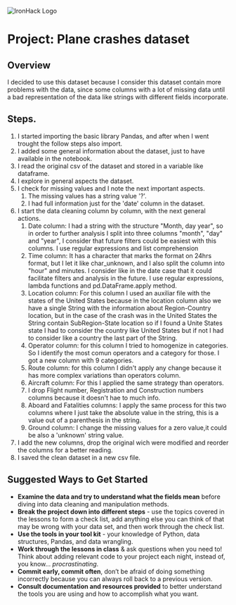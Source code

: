 ![IronHack Logo](https://s3-eu-west-1.amazonaws.com/ih-materials/uploads/upload_d5c5793015fec3be28a63c4fa3dd4d55.png)

# Project: Plane crashes dataset

## Overview

I decided to use this dataset because I consider this dataset contain more problems with the data, since some columns with a lot of missing data until a bad representation of the data like strings with different fields incorporate.

## Steps.
1. I started importing the basic library Pandas, and after when I went trought the follow steps also import.
2. I added some general information about the dataset, just to have available in the notebook.
3. I read the original csv of the dataset and stored in a variable like dataframe.
4. I explore in general aspects the dataset.
5. I check for missing values and I note the next important aspects.
    1. The missing values has a string value '?'.
    2. I had full information just for the 'date' column in the dataset.
6. I start the data cleaning column by column, with the next general actions.
    1. Date column: I had a string with the structure "Month, day year", so in order to further analysis I split into three columns "month", "day" and "year", I consider that future filters could be easiest with this columns. I use regular expressions and list comprehension
    2. Time column: It has a character that marks the format on 24hrs format, but I let it like char_unknown, and I also split the column into "hour" and minutes. I consider like in the date case that it could facilitate filters and analysis in the future. I use regular expressions, lambda functions and pd.DataFrame.apply method.
    3. Location column: For this column I used an auxiliar file with the states of the United States because in the location column also we have a single String with the information about Region-Country location, but in the case of the crash was in the United States the String contain SubRegion-State location so if I found a Unite States state I had to consider the country like United States but if not I had to consider like a country the last part of the String.
    4. Operator column: for this column I tried to homogenize in categories. So I identify the most comun operators and a category for those. I got a new column with 9 categories.
    5. Route column: for this column I didn't apply any change because it has more complex variations than operators column.
    6. Aircraft column: For this I applied the same strategy than operators.
    7. I drop Flight number, Registration and Construction numbers columns because it doesn't hae to much info.
    8. Aboard and Fatalities columns: I apply the same process for this two columns where I just take the absolute value in the string, this is a value out of a parenthesis in the string.
    9. Ground column: I change the missing values for a zero value,it could be also a 'unknown' string value.
7. I add the new columns, drop the original wich were modified and reorder the columns for a better reading.
8. I saved the clean dataset in a new csv file.


## Suggested Ways to Get Started

* **Examine the data and try to understand what the fields mean** before diving into data cleaning and manipulation methods.
* **Break the project down into different steps** - use the topics covered in the lessons to form a check list, add anything else you can think of that may be wrong with your data set, and then work through the check list.
* **Use the tools in your tool kit** - your knowledge of Python, data structures, Pandas, and data wrangling.
* **Work through the lessons in class** & ask questions when you need to! Think about adding relevant code to your project each night, instead of, you know... _procrastinating_.
* **Commit early, commit often**, don’t be afraid of doing something incorrectly because you can always roll back to a previous version.
* **Consult documentation and resources provided** to better understand the tools you are using and how to accomplish what you want.
